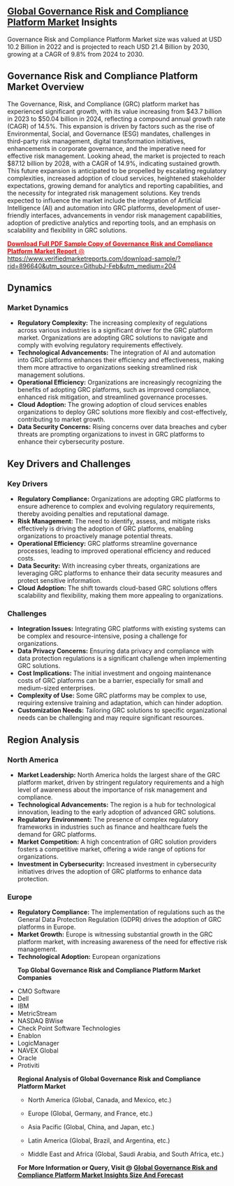 <h2><a href="https://www.verifiedmarketreports.com/download-sample/?rid=896640&amp;utm_source=GithubJ&amp;utm_medium=204" target="_blank">Global Governance Risk and Compliance Platform Market</a> Insights</h2><p>Governance Risk and Compliance Platform Market size was valued at USD 10.2 Billion in 2022 and is projected to reach USD 21.4 Billion by 2030, growing at a CAGR of 9.8% from 2024 to 2030.</p><p> <h2>Governance Risk and Compliance Platform Market Overview</h2> <p>The Governance, Risk, and Compliance (GRC) platform market has experienced significant growth, with its value increasing from $43.7 billion in 2023 to $50.04 billion in 2024, reflecting a compound annual growth rate (CAGR) of 14.5%. This expansion is driven by factors such as the rise of Environmental, Social, and Governance (ESG) mandates, challenges in third-party risk management, digital transformation initiatives, enhancements in corporate governance, and the imperative need for effective risk management. Looking ahead, the market is projected to reach $87.12 billion by 2028, with a CAGR of 14.9%, indicating sustained growth. This future expansion is anticipated to be propelled by escalating regulatory complexities, increased adoption of cloud services, heightened stakeholder expectations, growing demand for analytics and reporting capabilities, and the necessity for integrated risk management solutions. Key trends expected to influence the market include the integration of Artificial Intelligence (AI) and automation into GRC platforms, development of user-friendly interfaces, advancements in vendor risk management capabilities, adoption of predictive analytics and reporting tools, and an emphasis on scalability and flexibility in GRC solutions. </p> <p><a href="#"><p><span class=""><span style="color: #ff0000;"><strong>Download Full PDF Sample Copy of Governance Risk and Compliance Platform Market Report</strong> @ </span><a href="https://www.verifiedmarketreports.com/download-sample/?rid=896640&amp;utm_source=GithubJ-Feb&amp;utm_medium=204" target="_blank">https://www.verifiedmarketreports.com/download-sample/?rid=896640&amp;utm_source=GithubJ-Feb&amp;utm_medium=204</a></span></p></a></p> <h2>Dynamics</h2> <h3>Market Dynamics</h3> <ul> <li><strong>Regulatory Complexity:</strong> The increasing complexity of regulations across various industries is a significant driver for the GRC platform market. Organizations are adopting GRC solutions to navigate and comply with evolving regulatory requirements effectively. </li> <li><strong>Technological Advancements:</strong> The integration of AI and automation into GRC platforms enhances their efficiency and effectiveness, making them more attractive to organizations seeking streamlined risk management solutions. </li> <li><strong>Operational Efficiency:</strong> Organizations are increasingly recognizing the benefits of adopting GRC platforms, such as improved compliance, enhanced risk mitigation, and streamlined governance processes. </li> <li><strong>Cloud Adoption:</strong> The growing adoption of cloud services enables organizations to deploy GRC solutions more flexibly and cost-effectively, contributing to market growth. </li> <li><strong>Data Security Concerns:</strong> Rising concerns over data breaches and cyber threats are prompting organizations to invest in GRC platforms to enhance their cybersecurity posture. </li> </ul> <h2>Key Drivers and Challenges</h2> <h3>Key Drivers</h3> <ul> <li><strong>Regulatory Compliance:</strong> Organizations are adopting GRC platforms to ensure adherence to complex and evolving regulatory requirements, thereby avoiding penalties and reputational damage. </li> <li><strong>Risk Management:</strong> The need to identify, assess, and mitigate risks effectively is driving the adoption of GRC platforms, enabling organizations to proactively manage potential threats. </li> <li><strong>Operational Efficiency:</strong> GRC platforms streamline governance processes, leading to improved operational efficiency and reduced costs. </li> <li><strong>Data Security:</strong> With increasing cyber threats, organizations are leveraging GRC platforms to enhance their data security measures and protect sensitive information. </li> <li><strong>Cloud Adoption:</strong> The shift towards cloud-based GRC solutions offers scalability and flexibility, making them more appealing to organizations. </li> </ul> <h3>Challenges</h3> <ul> <li><strong>Integration Issues:</strong> Integrating GRC platforms with existing systems can be complex and resource-intensive, posing a challenge for organizations. </li> <li><strong>Data Privacy Concerns:</strong> Ensuring data privacy and compliance with data protection regulations is a significant challenge when implementing GRC solutions. </li> <li><strong>Cost Implications:</strong> The initial investment and ongoing maintenance costs of GRC platforms can be a barrier, especially for small and medium-sized enterprises. </li> <li><strong>Complexity of Use:</strong> Some GRC platforms may be complex to use, requiring extensive training and adaptation, which can hinder adoption. </li> <li><strong>Customization Needs:</strong> Tailoring GRC solutions to specific organizational needs can be challenging and may require significant resources. </li> </ul> <h2>Region Analysis</h2> <h3>North America</h3> <ul> <li><strong>Market Leadership:</strong> North America holds the largest share of the GRC platform market, driven by stringent regulatory requirements and a high level of awareness about the importance of risk management and compliance. </li> <li><strong>Technological Advancements:</strong> The region is a hub for technological innovation, leading to the early adoption of advanced GRC solutions. </li> <li><strong>Regulatory Environment:</strong> The presence of complex regulatory frameworks in industries such as finance and healthcare fuels the demand for GRC platforms. </li> <li><strong>Market Competition:</strong> A high concentration of GRC solution providers fosters a competitive market, offering a wide range of options for organizations. </li> <li><strong>Investment in Cybersecurity:</strong> Increased investment in cybersecurity initiatives drives the adoption of GRC platforms to enhance data protection. </li> </ul> <h3>Europe</h3> <ul> <li><strong>Regulatory Compliance:</strong> The implementation of regulations such as the General Data Protection Regulation (GDPR) drives the adoption of GRC platforms in Europe. </li> <li><strong>Market Growth:</strong> Europe is witnessing substantial growth in the GRC platform market, with increasing awareness of the need for effective risk management. </li> <li><strong>Technological Adoption:</strong> European organizations</p><p><strong>Top Global Governance Risk and Compliance Platform Market Companies</strong></p><div data-test-id=""><p><li>CMO Software</li><li> Dell</li><li> IBM</li><li> MetricStream</li><li> NASDAQ BWise</li><li> Check Point Software Technologies</li><li> Enablon</li><li> LogicManager</li><li> NAVEX Global</li><li> Oracle</li><li> Protiviti</li></p><div><strong>Regional Analysis of&nbsp;Global Governance Risk and Compliance Platform Market</strong></div><ul><li dir="ltr"><p dir="ltr">North America&nbsp;(Global, Canada, and Mexico, etc.)</p></li><li dir="ltr"><p dir="ltr">Europe (Global, Germany, and France, etc.)</p></li><li dir="ltr"><p dir="ltr">Asia Pacific&nbsp;(Global, China, and Japan, etc.)</p></li><li dir="ltr"><p dir="ltr">Latin America&nbsp;(Global, Brazil, and Argentina, etc.)</p></li><li dir="ltr">Middle East and Africa&nbsp;(Global, Saudi Arabia, and South Africa, etc.)</li></ul><p><strong>For More Information or Query, Visit @&nbsp;</strong><strong><a href="https://www.verifiedmarketreports.com/product/governance-risk-and-compliance-platform-market/?utm_source=GithubJ&amp;utm_medium=204" target="_blank">Global Governance Risk and Compliance Platform Market Insights Size And Forecast</a></strong></p></div>
